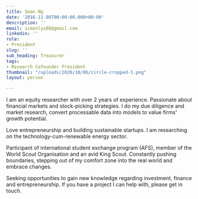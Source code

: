 ```yaml
---
title: Sean Ng
date: '2016-11-08T00:00:00.000+00:00'
description: ''
email: simonlyx88@gmail.com
linkedin: ''
role:
- President
slug: ''
sub_heading: Treasurer
tags:
- Research Cofounder President
thumbnail: "/uploads/2020/10/06/circle-cropped-5.png"
layout: person

---
```

I am an equity researcher with over 2 years of experience. Passionate about financial markets and stock-picking strategies. I do my due diligence and market research, convert processable data into models to value firms' growth potential.

Love entrepreneurship and building sustainable startups. I am researching on the technology-cum-renewable energy sector.

Participant of international student exchange program (AFS), member of the World Scout Organisation and an avid King Scout. Constantly pushing boundaries, stepping out of my comfort zone into the real world and embrace changes.

Seeking opportunities to gain new knowledge regarding investment, finance and entrepreneurship. If you have a project I can help with, please get in touch.